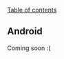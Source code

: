 [Table of contents](https://github.com/smile-mobile/cordovapush/tree/master/server/docs#table-of-contents)

## Android

Coming soon :(